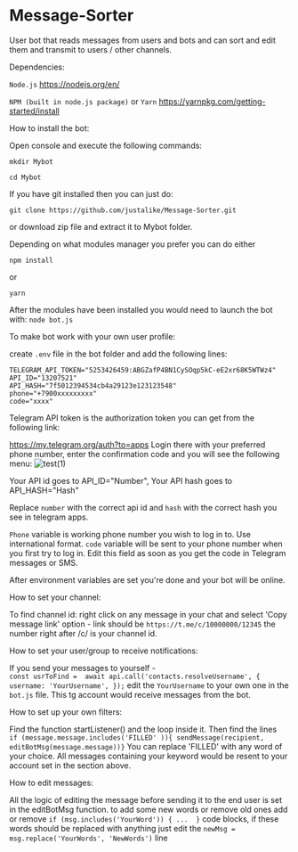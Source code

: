 # Message-Sorter
User bot that reads messages from users and bots and can sort and edit them and transmit to users / other channels.

Dependencies:

`Node.js`
https://nodejs.org/en/

`NPM (built in node.js package)` or
`Yarn`
https://yarnpkg.com/getting-started/install


How to install the bot:

Open console and execute the following commands:

`mkdir Mybot`

`cd Mybot`

If you have git installed then you can just do:

`git clone https://github.com/justalike/Message-Sorter.git`

or download zip file and extract it to Mybot folder.


Depending on what modules manager you prefer you can do either

`npm install`

or

`yarn`

After the modules have been installed you would need to launch the bot with:
`node bot.js`


To make bot work with your own user profile:

create `.env` file in the bot folder and add the following lines:
```
TELEGRAM_API_TOKEN="5253426459:ABGZafP4BN1CySOqp5kC-eE2xr68K5WTWz4"
API_ID="13207521"
API_HASH="7f5012394534cb4a29123e123123548"
phone="+7900xxxxxxxxx"
code="xxxx"
```
Telegram API token is the authorization token you can get from the following link: 

https://my.telegram.org/auth?to=apps
Login there with your preferred phone number, enter the confirmation code and you will see the following menu:
![test(1)](https://user-images.githubusercontent.com/44633493/199740770-f064d575-bf8b-4dda-9963-c5a7d3ff5dc9.png)

Your API id goes to API_ID="Number",
Your API hash goes to API_HASH="Hash"

Replace `number` with the correct api id and `hash` with the correct hash you see in telegram apps.

`Phone` variable is working phone number you wish to log in to. Use international format.
`code` variable will be sent to your phone number when you first try to log in. Edit this field as soon as you get the code in Telegram messages or SMS.

After environment variables are set you're done and your bot will be online.

How to set your channel:

To find channel id: right click on any message in your chat and select 'Copy message link' option - link should be `https://t.me/c/10000000/12345` the number right after /c/ is your channel id.


How to set your user/group to receive notifications:

If you send your messages to yourself -  
`const usrToFind =  await api.call('contacts.resolveUsername', {
        username: 'YourUsername',
      });`
edit the `YourUsername` to your own one in the `bot.js` file. This tg account would receive messages from the bot.

How to set up your own filters:

Find the function startListener() and the loop inside it. Then find the lines   
`if (message.message.includes('FILLED' )){
sendMessage(recipient, editBotMsg(message.message))}`
You can replace 'FILLED' with any word of your choice. All messages containing your keyword would be resent to your account set in the section above.

How to edit messages: 

All the logic of editing the message before sending it to the end user is set in the editBotMsg function. 
to add some new words or remove old ones add or remove  `if (msg.includes('YourWord')) { ...  }` code blocks, 
if these words should be replaced with anything just edit the  `newMsg = msg.replace('YourWords', 'NewWords')` line
